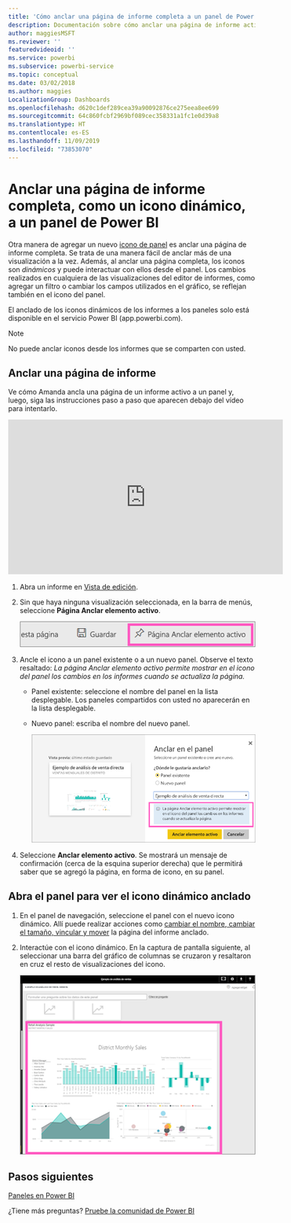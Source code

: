 ```yaml
---
title: 'Cómo anclar una página de informe completa a un panel de Power BI '
description: Documentación sobre cómo anclar una página de informe activo completa a un panel de Power BI desde un informe.
author: maggiesMSFT
ms.reviewer: ''
featuredvideoid: ''
ms.service: powerbi
ms.subservice: powerbi-service
ms.topic: conceptual
ms.date: 03/02/2018
ms.author: maggies
LocalizationGroup: Dashboards
ms.openlocfilehash: d620c1def289cea39a90092876ce275eea8ee699
ms.sourcegitcommit: 64c860fcbf2969bf089cec358331a1fc1e0d39a8
ms.translationtype: HT
ms.contentlocale: es-ES
ms.lasthandoff: 11/09/2019
ms.locfileid: "73853070"
---
```

# <a name="pin-an-entire-report-page-as-a-live-tile-to-a-power-bi-dashboard"></a>Anclar una página de informe completa, como un icono dinámico, a un panel de Power BI
Otra manera de agregar un nuevo [icono de panel](consumer/end-user-tiles.md) es anclar una página de informe completa. Se trata de una manera fácil de anclar más de una visualización a la vez.  Además, al anclar una página completa, los iconos son *dinámicos* y puede interactuar con ellos desde el panel. Los cambios realizados en cualquiera de las visualizaciones del editor de informes, como agregar un filtro o cambiar los campos utilizados en el gráfico, se reflejan también en el icono del panel.  

El anclado de los iconos dinámicos de los informes a los paneles solo está disponible en el servicio Power BI (app.powerbi.com).

> [!NOTE]
> No puede anclar iconos desde los informes que se comparten con usted.
> 
> 

## <a name="pin-a-report-page"></a>Anclar una página de informe
Ve cómo Amanda ancla una página de un informe activo a un panel y, luego, siga las instrucciones paso a paso que aparecen debajo del vídeo para intentarlo.

<iframe width="560" height="315" src="https://www.youtube.com/embed/EzhfBpPboPA" frameborder="0" allowfullscreen></iframe>


1. Abra un informe en [Vista de edición](service-interact-with-a-report-in-editing-view.md).
2. Sin que haya ninguna visualización seleccionada, en la barra de menús, seleccione **Página Anclar elemento activo**.
   
   ![Icono de Página Anclar elemento activo](media/service-dashboard-pin-live-tile-from-report/pbi-pin-live-page.png) 
3. Ancle el icono a un panel existente o a un nuevo panel. Observe el texto resaltado: *La página Anclar elemento activo permite mostrar en el icono del panel los cambios en los informes cuando se actualiza la página.*
   
   * Panel existente: seleccione el nombre del panel en la lista desplegable. Los paneles compartidos con usted no aparecerán en la lista desplegable.
   * Nuevo panel: escriba el nombre del nuevo panel.
     
     ![Cuadro de diálogo Anclar al panel](media/service-dashboard-pin-live-tile-from-report/pbi-pin-live-page-dialog.png)
4. Seleccione **Anclar elemento activo**. Se mostrará un mensaje de confirmación (cerca de la esquina superior derecha) que le permitirá saber que se agregó la página, en forma de icono, en su panel.

## <a name="open-the-dashboard-to-see-the-pinned-live-tile"></a>Abra el panel para ver el icono dinámico anclado
1. En el panel de navegación, seleccione el panel con el nuevo icono dinámico. Allí puede realizar acciones como [cambiar el nombre, cambiar el tamaño, vincular y mover](service-dashboard-edit-tile.md) la página del informe anclado.  
2. Interactúe con el icono dinámico.  En la captura de pantalla siguiente, al seleccionar una barra del gráfico de columnas se cruzaron y resaltaron en cruz el resto de visualizaciones del icono.
   
    ![Paneles con un icono dinámico](media/service-dashboard-pin-live-tile-from-report/pbi-live-tile.png)

## <a name="next-steps"></a>Pasos siguientes
[Paneles en Power BI](consumer/end-user-dashboards.md)

¿Tiene más preguntas? [Pruebe la comunidad de Power BI](https://community.powerbi.com/)

